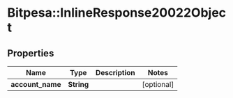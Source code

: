 # Bitpesa::InlineResponse20022Object

## Properties
Name | Type | Description | Notes
------------ | ------------- | ------------- | -------------
**account_name** | **String** |  | [optional] 


